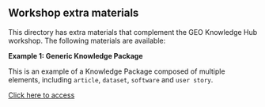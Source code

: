 ## Workshop extra materials

This directory has extra materials that complement the GEO Knowledge Hub workshop. The following materials are available:

**Example 1: Generic Knowledge Package**

This is an example of a Knowledge Package composed of multiple elements, including `article`, `dataset`, `software` and `user story`.

[Click here to access](./example-package/)
